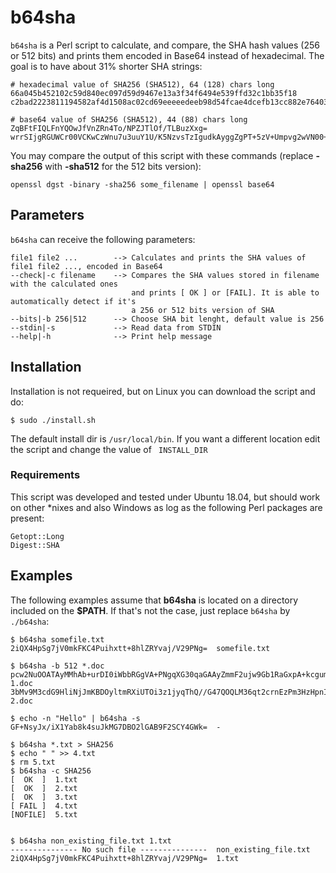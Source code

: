 # b64sha

```b64sha``` is a Perl script to calculate, and compare, the SHA hash values (256 or 512 bits) and prints them encoded in Base64 instead of hexadecimal. The goal is to have about 31% shorter SHA strings:

``` 
# hexadecimal value of SHA256 (SHA512), 64 (128) chars long
66a045b452102c59d840ec097d59d9467e13a3f34f6494e539ffd32c1bb35f18
c2bad2223811194582af4d1508ac02cd69eeeeedeeb98d54fcae4dcefb13cc882e7640328206603d3fb9cd5f949a9be0db054dd34fbfa190c498a5fe09750cef

# base64 value of SHA256 (SHA512), 44 (88) chars long
ZqBFtFIQLFnYQOwJfVnZRn4To/NPZJTlOf/TLBuzXxg=
wrrSIjgRGUWCr00VCKwCzWnu7u3uuY1U/K5NzvsTzIgudkAyggZgPT+5zV+Umpvg2wVN00+/oZDEmKX+CXUM7w==
``` 

You may compare the output of this script with these commands (replace **-sha256** with **-sha512** for the 512 bits version):

``` 
openssl dgst -binary -sha256 some_filename | openssl base64
``` 


## Parameters
```b64sha``` can receive the following parameters:
```
file1 file2 ...        --> Calculates and prints the SHA values of file1 file2 ..., encoded in Base64
--check|-c filename    --> Compares the SHA values stored in filename with the calculated ones 
                           and prints [ OK ] or [FAIL]. It is able to automatically detect if it's
                           a 256 or 512 bits version of SHA
--bits|-b 256|512      --> Choose SHA bit lenght, default value is 256
--stdin|-s             --> Read data from STDIN
--help|-h              --> Print help message
```

## Installation
Installation is not requeired, but on Linux you can download the script and do:
```
$ sudo ./install.sh
```
The default install dir is ```/usr/local/bin```. If you want a different location edit the script and change the value of ``` INSTALL_DIR```


### Requirements
This script was developed and tested under Ubuntu 18.04, but should work on other \*nixes and also Windows as log as the following Perl packages are present: 
```
Getopt::Long
Digest::SHA
```

## Examples
The following examples assume that **b64sha** is located on a directory included on the **$PATH**. If that's not the case, just replace ```b64sha``` by ```./b64sha```:

```
$ b64sha somefile.txt
2iQX4HpSg7jV0mkFKC4Puihxtt+8hlZRYvaj/V29PNg=  somefile.txt

$ b64sha -b 512 *.doc
pcw2NuOOATAyMMhAb+urDI0iWbbRGgVA+PNgqXG30qaGAAyZmmF2ujw9Gb1RaGxpA+kcgumKEkc+ZSbpI0Ue6w==  1.doc
3bMv9M3cdG9HliNjJmKBDOyltmRXiUTOi3z1jyqThQ//G47QOQLM36qt2crnEzPm3HzHpnIHAnxU5tmttIQp9Q==  2.doc

$ echo -n "Hello" | b64sha -s
GF+NsyJx/iX1Yab8k4suJkMG7DBO2lGAB9F2SCY4GWk=  -

$ b64sha *.txt > SHA256
$ echo " " >> 4.txt
$ rm 5.txt
$ b64sha -c SHA256
[  OK  ]  1.txt
[  OK  ]  2.txt
[  OK  ]  3.txt
[ FAIL ]  4.txt
[NOFILE]  5.txt


$ b64sha non_existing_file.txt 1.txt
--------------- No such file ---------------  non_existing_file.txt
2iQX4HpSg7jV0mkFKC4Puihxtt+8hlZRYvaj/V29PNg=  1.txt
```
